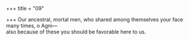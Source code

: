 +++
title = "09"

+++
Our ancestral, mortal men, who shared among themselves your face  many times, o Agni—  
also because of these you should be favorable here to us.  